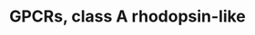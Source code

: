 ---
annotations:
- id: PW:0000125
  parent: signaling pathway
  type: Pathway Ontology
  value: G protein mediated signaling pathway
authors:
- 169.230.77.174
- MaintBot
- Christine Chichester
- Egonw
- DeSl
- Eweitz
description: ''
last-edited: 2021-05-16
organisms:
- Rattus norvegicus
redirect_from:
- /index.php/Pathway:WP473
- /instance/WP473
- /instance/WP473_rr116970
revision: r116970
schema-jsonld:
- '@context': https://schema.org/
  '@id': https://wikipathways.github.io/pathways/WP473.html
  '@type': Dataset
  creator:
    '@type': Organization
    name: WikiPathways
  description: ''
  keywords:
  - ADRA2A
  - Adora1
  - Adora2a
  - Adora2b
  - Adora3
  - Adra1a
  - Adra1b
  - Adra1d
  - Adra2b
  - Adra2c
  - Adrb1
  - Adrb2
  - Adrb3
  - Agtr1a
  - Agtr2
  - Angiotensin II
  - Aplnr
  - Avpr1a
  - Avpr1b
  - Avpr2
  - Bdkrb1
  - Bdkrb2
  - Bradykinin
  - Brs3
  - C3ar1
  - CCR2
  - Ccbp2
  - Cckar
  - Cckbr
  - Ccr1
  - Ccr10
  - Ccr3
  - Ccr4
  - Ccr5
  - Ccr6
  - Ccr7
  - Ccr8
  - Ccr9
  - Ccrl2
  - Chrm1
  - Chrm2
  - Chrm3
  - Chrm4
  - Chrm5
  - Cmklr1
  - Cnr1
  - Cnr2
  - Cx3cr1
  - Cxcr3
  - Cxcr4
  - Cxcr5
  - Cxcr7
  - Cysltr1
  - Cysltr2
  - Dopamine
  - Drd1a
  - Drd2
  - Drd3
  - Drd4
  - Drd5
  - Ednra
  - Ednrb
  - F2RL3
  - F2r
  - F2rl1
  - F2rl2
  - Ffar1
  - Ffar2
  - Ffar3
  - Fpr1
  - Fpr2
  - Fpr3
  - Fshr
  - GALR1
  - GPR17
  - GPR39
  - GPR6
  - GPR77
  - Galr2
  - Galr3
  - Ghsr
  - Gpcr12
  - Gper
  - Gpr1
  - Gpr15
  - Gpr171
  - Gpr173
  - Gpr174
  - Gpr18
  - Gpr19
  - Gpr20
  - Gpr21
  - Gpr22
  - Gpr25
  - Gpr27
  - Gpr3
  - Gpr31
  - Gpr34
  - Gpr35
  - Gpr37
  - Gpr37l1
  - Gpr4
  - Gpr44
  - Gpr45
  - Gpr50
  - Gpr52
  - Gpr63
  - Gpr65
  - Gpr68
  - Gpr75
  - Gpr81
  - Gpr83
  - Gpr85
  - Gpr87
  - Grpr
  - Hcrtr1
  - Hcrtr2
  - Histamine
  - Hrh1
  - Hrh2
  - Hrh3
  - Htr1a
  - Htr1b
  - Htr1d
  - Htr1f
  - Htr2a
  - Htr2b
  - Htr2c
  - Htr4
  - Htr5a
  - Htr6
  - Htr7
  - Il8ra
  - Il8rb
  - LOC685243
  - Lhcgr
  - Lpar4
  - Lpar5
  - Ltb4r
  - MC1R
  - Mas1
  - Mc2r
  - Mc3r
  - Mc4r
  - Mc5r
  - Mchr1
  - Mtnr1a
  - Mtnr1b
  - NPY1R
  - NTSR2
  - Nmbr
  - Nmur1
  - Nmur2
  - Npbwr1
  - Npffr1
  - Npffr2
  - Npy2r
  - Npy5r
  - Ntsr1
  - OPN1MW
  - Olr1073
  - Olr1075
  - Olr1077
  - Olr1086
  - Olr1087
  - Olr1201
  - Olr1329
  - Olr1356
  - Olr1466
  - Olr1467
  - Olr1512
  - Olr1517
  - Olr1579
  - Olr1606
  - Olr1654
  - Olr1662
  - Olr1671
  - Olr1693
  - Olr1730
  - Olr1743
  - Olr1749
  - Olr1750
  - Olr217
  - Olr226
  - Olr227
  - Olr231
  - Olr420
  - Olr464
  - Olr588
  - Olr806
  - Olr808
  - Olr811
  - Olr836
  - Opn1mw
  - Opn1sw
  - Opn3
  - Opn4
  - Oprd1
  - Oprk1
  - Oprl1
  - Oprm1
  - Oxtr
  - P2ry1
  - P2ry10
  - P2ry12
  - P2ry13
  - P2ry14
  - P2ry2
  - P2ry4
  - P2ry5
  - P2ry6
  - PTGDR
  - Ppyr1
  - Prlhr
  - Prostaglandin
  - Ptafr
  - Ptger1
  - Ptger2
  - Ptger3
  - Ptger4
  - Ptgfr
  - Ptgir
  - RGD1563245
  - Rgr
  - Rho
  - Rrh
  - Serotonin
  - Sstr1
  - Sstr2
  - Sstr3
  - Sstr4
  - Sstr5
  - Sucnr1
  - Tbxa2r
  - Trhr
  - Xcr1
  license: CC0
  name: GPCRs, class A rhodopsin-like
seo: CreativeWork
title: GPCRs, class A rhodopsin-like
wpid: WP473
---